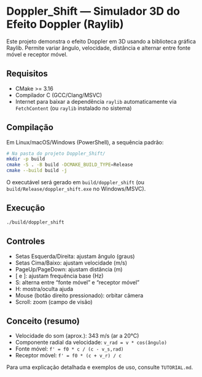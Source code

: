 # Doppler_Shift — Simulador 3D do Efeito Doppler (Raylib)

Este projeto demonstra o efeito Doppler em 3D usando a biblioteca gráfica Raylib.
Permite variar ângulo, velocidade, distância e alternar entre fonte móvel e receptor móvel.

## Requisitos
- CMake >= 3.16
- Compilador C (GCC/Clang/MSVC)
- Internet para baixar a dependência `raylib` automaticamente via `FetchContent` (ou `raylib` instalado no sistema)

## Compilação

Em Linux/macOS/Windows (PowerShell), a sequência padrão:

```bash
# Na pasta do projeto Doppler_Shift/
mkdir -p build
cmake -S . -B build -DCMAKE_BUILD_TYPE=Release
cmake --build build -j
```

O executável será gerado em `build/doppler_shift` (ou `build/Release/doppler_shift.exe` no Windows/MSVC).

## Execução

```bash
./build/doppler_shift
```

## Controles
- Setas Esquerda/Direita: ajustam ângulo (graus)
- Setas Cima/Baixo: ajustam velocidade (m/s)
- PageUp/PageDown: ajustam distância (m)
- [ e ]: ajustam frequência base (Hz)
- S: alterna entre “fonte móvel” e “receptor móvel”
- H: mostra/oculta ajuda
- Mouse (botão direito pressionado): orbitar câmera
- Scroll: zoom (campo de visão)

## Conceito (resumo)
- Velocidade do som (aprox.): 343 m/s (ar a 20°C)
- Componente radial da velocidade: `v_rad = v * cos(ângulo)`
- Fonte móvel: `f' = f0 * c / (c - v_s,rad)`
- Receptor móvel: `f' = f0 * (c + v_r) / c`

Para uma explicação detalhada e exemplos de uso, consulte `TUTORIAL.md`.
